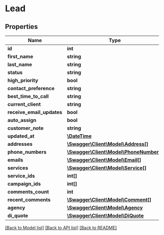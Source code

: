 # Lead

## Properties
Name | Type | Description | Notes
------------ | ------------- | ------------- | -------------
**id** | **int** |  | [optional] 
**first_name** | **string** |  | [optional] 
**last_name** | **string** |  | [optional] 
**status** | **string** |  | [optional] 
**high_priority** | **bool** |  | [optional] 
**contact_preference** | **string** |  | [optional] 
**best_time_to_call** | **string** |  | [optional] 
**current_client** | **string** |  | [optional] 
**receive_email_updates** | **bool** |  | [optional] 
**auto_assign** | **bool** |  | [optional] 
**customer_note** | **string** |  | [optional] 
**updated_at** | [**\DateTime**](\DateTime.md) |  | [optional] 
**addresses** | [**\Swagger\Client\Model\Address[]**](Address.md) |  | [optional] 
**phone_numbers** | [**\Swagger\Client\Model\PhoneNumber[]**](PhoneNumber.md) |  | [optional] 
**emails** | [**\Swagger\Client\Model\Email[]**](Email.md) |  | [optional] 
**services** | [**\Swagger\Client\Model\Service[]**](Service.md) |  | [optional] 
**service_ids** | **int[]** |  | [optional] 
**campaign_ids** | **int[]** |  | [optional] 
**comments_count** | **int** |  | [optional] 
**recent_comments** | [**\Swagger\Client\Model\Comment[]**](Comment.md) |  | [optional] 
**agency** | [**\Swagger\Client\Model\Agency**](Agency.md) |  | [optional] 
**di_quote** | [**\Swagger\Client\Model\DiQuote**](DiQuote.md) |  | [optional] 

[[Back to Model list]](../README.md#documentation-for-models) [[Back to API list]](../README.md#documentation-for-api-endpoints) [[Back to README]](../README.md)


